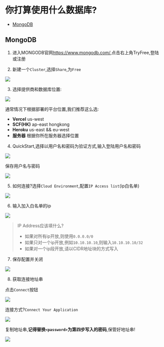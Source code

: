 # 你打算使用什么数据库?

- [MongoDB](#mongodb)

## MongoDB


1. 进入MONGODB官网<https://www.mongodb.com/>,点击右上角TryFree,登陆或注册

2. 新建一个`Cluster`,选择`Share`,为`Free`

![](https://npm.elemecdn.com/chenyfan-os@0.0.0-r15/1.jpg)

3. 选择提供商和数据库位置:

![](https://npm.elemecdn.com/chenyfan-os@0.0.0-r15/2.jpg)

通常情况下根据部署的平台位置,我们推荐这么选:

- **Vercel** us-west
- **SCF(HK)** ap-east hongkong 
- **Heroku** us-east && eu-west
- **服务器** 根据你所在服务器选择位置

4. QuickStart,选择以用户名和密码为验证方式,输入登陆用户名和密码

![](https://npm.elemecdn.com/chenyfan-os@0.0.0-r15/3.jpg)

保存用户名与密码

![](https://npm.elemecdn.com/chenyfan-os@0.0.0-r15/4.jpg)

5. 如何连接?选择`Cloud Environment`,配置`IP Access list`(ip白名单)

![](https://npm.elemecdn.com/chenyfan-os@0.0.0-r15/5.jpg)

6. 输入加入白名单的ip

![](https://npm.elemecdn.com/chenyfan-os@0.0.0-r15/6.jpg)

> IP Address应该填什么?
> - 如果对所有ip开放,则使用`0.0.0.0/0`
> - 如果只对一个ip开放,例如`10.10.10.10`,则输入`10.10.10.10/32`
> - 如果对一个ip段开放,请以CIDR地址块的方式写入

7. 保存配置并关闭

![](https://npm.elemecdn.com/chenyfan-os@0.0.0-r15/7.jpg)

8. 获取连接地址串

点击`Connect`按钮

![](https://npm.elemecdn.com/chenyfan-os@0.0.0-r15/8.jpg)

连接方式?`Connect Your Application`

![](https://npm.elemecdn.com/chenyfan-os@0.0.0-r15/9.jpg)


复制地址串,**记得替换`<password>`为第四步写入的密码**,保管好地址串!

![](https://npm.elemecdn.com/chenyfan-os@0.0.0-r15/10.jpg)